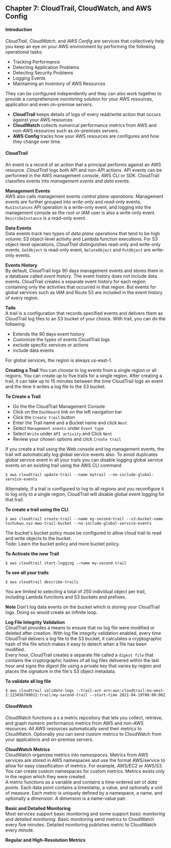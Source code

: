 ## Chapter 7: CloudTrail, CloudWatch, and AWS Config  
#### Introduction
_CloudTrail_, _CloudWatch_, and _AWS Config_ are services that collectively help you keep an eye on your AWS environment by performing the following operational tasks:  
* Tracking Performance  
* Detecting Application Problems
* Detecting Security Problems
* Logging Events
* Maintaining an Inventory of AWS Resources  

They can be configured independently and they can also work together to provide a comprehensive monitoring solution for your AWS resources, application and even on-premise servers.  
* __CloudTrail__ keeps details of logs of every read/write action that occurs against your AWS resources  
* __CloudWatch__ collects numerical performance metrics from AWS and non-AWS resources such as on-premises servers.  
* __AWS Config__ tracks how your AWS resources are configures and how they change over time.

#### CloudTrail  
An event is a record of an action that a principal performs against an AWS resource. _CloudTrail_ logs both API and non-API actions. API events can be performed in the AWS management console, AWS CLI or SDK.  CloudTrail classifies events into _management events_ and _data events_.  

__Management Events__  
AWS also calls management events _control plane operations_. Management events are further grouped into _write-only_ and _read-only_ events. `RunInstances` API operation is a write-only event, and logging into the management console as the root or IAM user is also a write-only event. `DescribeInstance` is a read-only event.

__Data Events__  
Data events track two types of _data plane operations_ that tend to be high volume: S3 object-level activity and Lambda function executions. For S3 object-level operations, _CloudTrail_ distinguishes read-only and write-only events. `GetObject` is read-only event, `DeleteObject` and `PutObject` are write-only events.  

__Events History__  
By default, CloudTrail logs 90 days management events and stores them in a  database called _event history_. The event history does not include data events.  CloudTrail creates a separate event history for each region containing only the activities that occurred in that region. But events for global services such as IAM and Route 53 are included in the event history of every region.

__Tails__  
A trail is a configuration that records specified events and delivers them as CloudTrail log files to an S3 bucket of your choice. With trail, you can do the following:  
* Extends the 90 days event history
* Customize the types of events CloudTrail logs
* exclude specific services or actions
* include data events

For global services, the region is always us-east-1.  

__Creating a Trail__
You can choose to log events from a single region or all regions. You can create up to five trails for a single region.  After creating a trail, it can take up to 15 minutes between the time CloudTrail logs an event and the time it writes a log file to the S3 bucket.

__To Create a Trail__  
* Go the the CloudTrail Management Console  
* Click on the `Dashboard` link on the left navigation bar
* Click the `Create trail` button
* Enter the Trail name and a Bucket name and click `Next`
* Select `Management events` under `Event type`
* Select `Write` under `API activity` and Click `Next`
* Review your chosen options and click `Create trail`  

If you create a trail using the Web console and log management events, the trail will automatically log global service events also. To avoid duplicates global service event in all your trails you can disable logging global service events on an existing trail using the AWS CLI command  
```
$ aws cloudtrail update-trail --name mytrail --no-include-global-service-events
```
Alternately, if a trail is configured to log to all regions and you reconfigure it to log only to a single region, CloudTrail will disable global event logging for that trail.

__To create a trail using the CLI__  
```
$ aws cloudtrail create-trail --name my-second-trail --s3-bucket-name tochukwu.xyz-mwo-trail-bucket --no-include-global-service-events
```
The bucket's bucket policy muse be configured to allow cloud trail to read and write objects to the bucket.  
Todo: Learn the bucket policy and more bucket policy.

__To Activate the new Trail__  
```
$ aws cloudtrail start-logging --name my-second-trail
```
__To see all your trails__  
```
$ aws cloudtrail describe-trails
```  
You are limited to selecting a total of 250 individual object per trail, including Lambda functions and S3 buckets and prefixes.   

__Note__ Don't log data events on the bucket which is storing your CloudTrail logs. Doing so would create an infinite loop.  

__Log File Integrity Validation__   
CloudTrail provides a means to ensure that no log file were modified or deleted after creation.
With log file integrity validation enabled, every time CloudTrail delivers a log file to the S3 bucket, it calculates a cryptographic hash of the file which makes it easy to detech when a file has been modified.    
Every hour, CloudTrail creates a separate file called a `digest file` that contains the cryptographic hashes of all log files delivered within the last hour and signs the _digest file_ using a private key that varies by region and places the signature in the file's S3 object metadata.  

__To validate all log file__  
```
$ aws cloudtrail validate-logs --trail-arn arn:aws:cloudtrail:eu-west-2:123456789012:trail/my-second-trail --start-time 2021-04-19T00:00:00Z
```

#### CloudWatch  
CloudWatch functions a s a metric repository that lets you collect, retrieve, and graph numeric performance metrics from AWS and non-AWS resources. All AWS resources automatically send their metrics to CloudWatch. Optionally you can send custom metrics to CloudWatch from your applcations and on-premise servers.

__CloudWatch Metrics__  
CloudWatch organizes metrics into _namespaces_. Metrics from AWS services are stored in AWS namespaces and use the format AWS/service to allow for easy classification of metrics. For example, AWS/EC2 or AWS/S3.  You can create custom namespaces for custom metrics. Metrics exists only in the region which they were created.    
A metric functions as a variable and contains a time-ordered set of _data points_. Each data point contains a timestamp, a value, and optionally a unit of measure.  Each metric is uniquely defined by a namespace, a name, and optionally a _dimension_. A dimension is a name-value pair.

__Basic and Detailed Monitoring__  
Most services support basic monitoring and some support _basic monitoring_ and _detailed monitoring_.  Basic monitoring send metrics to CloudWatch every five minutes. Detailed monitoring publishes metric to CloudWatch every minute.

__Regular and High-Resolution Metrics__  
